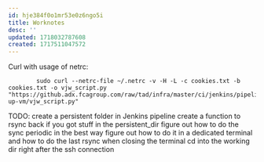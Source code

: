 ```yaml
---
id: hje384f0o1mr53e0z6ngo5i
title: Worknotes
desc: ''
updated: 1718032787608
created: 1717511047572
---
```

Curl with usage of netrc:

            sudo curl --netrc-file ~/.netrc -v -H -L -c cookies.txt -b cookies.txt -o vjw_script.py "https://github.adx.fcagroup.com/raw/tad/infra/master/ci/jenkins/pipelines/spin-up-vm/vjw_script.py" 


TODO: 
create a persistent folder in Jenkins pipeline
create a function to rsync back if you got stuff in the persistent_dir
figure out how to do the sync periodic in the best way
figure out how to do it in a dedicated terminal and how to do the last rsync when closing the terminal
cd into the working dir right after the ssh connection
